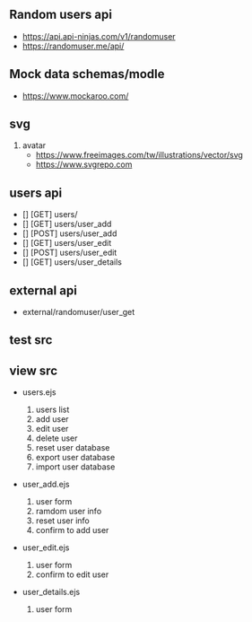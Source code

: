 ## Random users api

- https://api.api-ninjas.com/v1/randomuser
- https://randomuser.me/api/

## Mock data schemas/modle

- https://www.mockaroo.com/

## svg

1. avatar
   - https://www.freeimages.com/tw/illustrations/vector/svg
   - https://www.svgrepo.com

## users api

- [] [GET] users/
- [] [GET] users/user_add
- [] [POST] users/user_add
- [] [GET] users/user_edit
- [] [POST] users/user_edit
- [] [GET] users/user_details

## external api

- external/randomuser/user_get

## test src

## view src

- users.ejs

  1.  users list
  2.  add user
  3.  edit user
  4.  delete user
  5.  reset user database
  6.  export user database
  7.  import user database

- user_add.ejs

  1.  user form
  2.  ramdom user info
  3.  reset user info
  4.  confirm to add user

- user_edit.ejs

  1.  user form
  2.  confirm to edit user

- user_details.ejs

  1.  user form
